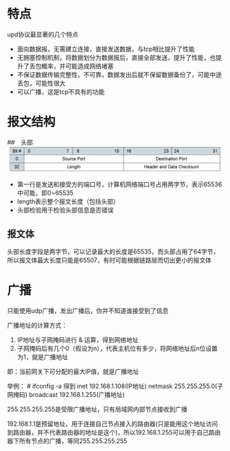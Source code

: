 # 特点
upd协议最显著的几个特点

- 面向数据报，无需建立连接，直接发送数据，与tcp相比提升了性能
- 无拥塞控制机制，将数据划分为数据报后，直接全部发送，提升了性能，也提升了丢包概率，并可能造成网络堵塞
- 不保证数据传输完整性，不可靠，数据发出后就不保留数据备份了，可能中途丢包，可能性很大
- 可以广播，这是tcp不具有的功能

# 报文结构
##　头部
![](img/1.png)

- 第一行是发送和接受方的端口号，计算机网络端口号占用两字节，表示65536中可能，即0~65535
- length表示整个报文长度（包括头部）
- 头部检验用于检验头部信息是否错误

## 报文体
头部长度字段是两字节，可以记录最大的长度是65535，而头部占用了64字节，所以报文体最大长度只能是65507，有时可能根据链路层而切出更小的报文体

# 广播
只能使用udp广播，发出广播后，你并不知道谁接受到了信息

广播地址的计算方式：
1. IP地址与子网掩码进行 & 运算，得到网络地址
2. 子网掩码后有几个0（假设为n），代表主机位有多少，将网络地址后n位设置为1，就是广播地址

即：当前网关下可分配的最大IP值，就是广播地址

举例：
    # ifconfig -a 得到
    inet 192.168.1.108(IP地址)  netmask 255.255.255.0(子网掩码)  broadcast 192.168.1.255(广播地址)


255.255.255.255是受限广播地址，只有局域网内部节点接收到广播

192.168.1.1是预留地址，用于连接自己节点接入的路由器(只是能用这个地址访问到路由器，并不代表路由器的地址是这个)，所以192.168.1.255可以用于自己路由器下所有节点的广播，等同255.255.255.255

